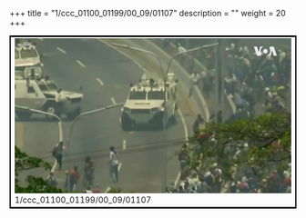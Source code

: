 +++
title = "1/ccc_01100_01199/00_09/01107"
description = ""
weight = 20
+++

<table style="border:2px solid black;max-width:800px;max-height:800px;" 
><tr><td>
<img class="center-fit-jpg"
src="/jpg_/aaa_20190430_NxaOmWaI8sI_01106.jpg">
1/ccc_01100_01199/00_09/01107
</img></td></tr></table>
